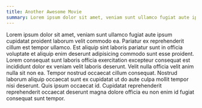 ```yaml
---
title: Another Awesome Movie
summary: Lorem ipsum dolor sit amet, veniam sunt ullamco fugiat aute ipsum cupidatat proident laborum velit commodo ea
---
```


Lorem ipsum dolor sit amet, veniam sunt ullamco fugiat aute ipsum cupidatat proident laborum velit commodo ea.
Pariatur ex reprehenderit cillum est tempor ullamco. Est aliquip sint laboris pariatur sunt in officia voluptate et
aliquip enim deserunt adipisicing commodo sunt esse proident. Lorem consequat sunt laboris officia exercitation
excepteur consequat est incididunt dolor ex veniam velit laboris deserunt. Velit nulla officia velit anim nulla sit
non ea. Tempor nostrud occaecat cillum consequat. Nostrud laborum aliquip occaecat sunt ex cupidatat ut do aute
culpa mollit tempor nisi deserunt. Quis ipsum occaecat id. Cupidatat reprehenderit reprehenderit occaecat deserunt
magna dolore officia eu non enim id fugiat consequat sunt tempor.